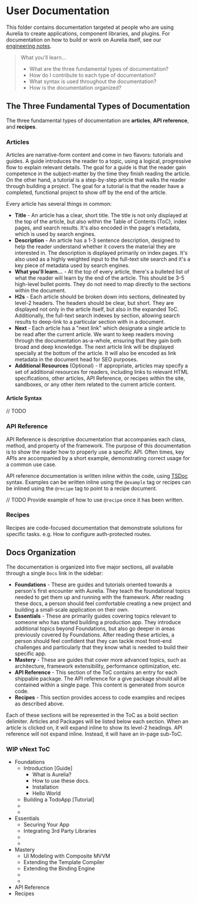 # User Documentation

This folder contains documentation targeted at people who are using Aurelia to create applications, component libraries, and plugins. For documentation on how to build or work on Aurelia itself, see our [engineering notes](../engineering-notes/README.md).

> What you'll learn...
> * What are the three fundamental types of documentation?
> * How do I contribute to each type of documentation?
> * What syntax is used throughout the documentation?
> * How is the documentation organized?

## The Three Fundamental Types of Documentation

The three fundamental types of documentation are **articles**, **API reference**, and **recipes**.

### Articles

Articles are narrative-form content and come in two flavors: tutorials and guides. A guide introduces the reader to a topic, using a logical, progressive flow to explain relevant details. The goal for a guide is that the reader gain competence in the subject-matter by the time they finish reading the article. On the other hand, a tutorial is a step-by-step article that walks the reader through building a project. The goal for a tutorial is that the reader have a completed, functional project to show off by the end of the article.

Every article has several things in common:

* **Title** - An article has a clear, short title. The title is not only displayed at the top of the article, but also within the Table of Contents (ToC), index pages, and search results. It's also encoded in the page's metadata, which is used by search engines.
* **Description** - An article has a 1-3 sentence description, designed to help the reader understand whether it covers the material they are interested in. The description is displayed primarily on index pages. It's also used as a highly weighted input to the full-text site search and it's a key piece of metadata used by search engines.
* **What you'll learn...** - At the top of every article, there's a bulleted list of what the reader will learn by the end of the article. This should be 3-5 high-level bullet points. They do not need to map directly to the sections within the document.
* **H2s** - Each article should be broken down into sections, delineated by level-2 headers. The headers should be clear, but short. They are displayed not only in the article itself, but also in the expanded ToC. Additionally, the full-text search indexes by section, allowing search results to deep-link to a particular section with in a document.
* **Next** - Each article has a "next link" which designate a single article to be read after the current article. We want to keep readers moving through the documentation as-a-whole, ensuring that they gain both broad and deep knowledge. The next article link will be displayed specially at the bottom of the article. It will also be encoded as link metadata in the document head for SEO purposes.
* **Additional Resources** (Optional) - If appropriate, articles may specify a set of additional resources for readers, including links to relevant HTML specifications, other articles, API Reference, or recipes within the site, sandboxes, or any other item related to the current article content.

#### Article Syntax

// TODO

### API Reference

API Reference is descriptive documentation that accompanies each class, method, and property of the framework. The purpose of this documentation is to show the reader how to properly use a specific API. Often times, key APIs are accompanied by a short example, demonstrating correct usage for a common use case.

API reference documentation is written inline within the code, using [TSDoc](https://github.com/Microsoft/tsdoc) syntax. Examples can be written inline using the `@example` tag or recipes can be inlined using the `@recipe` tag to point to a recipe document.

// TODO Provide example of how to use `@recipe` once it has been written.

### Recipes

Recipes are code-focused documentation that demonstrate solutions for specific tasks. e.g. How to configure auth-protected routes.

## Docs Organization

The documentation is organized into five major sections, all available through a single `Docs` link in the sidebar:

* **Foundations** - These are guides and tutorials oriented towards a person's first encounter with Aurelia. They teach the foundational topics needed to get them up and running with the framework. After reading these docs, a person should feel comfortable creating a new project and building a small-scale application on their own.
* **Essentials** - These are primarily guides covering topics relevant to someone who has started building a production app. They introduce additional topics beyond Foundations, but also go deeper in areas previously covered by Foundations. After reading these articles, a person should feel confident that they can tackle most front-end challenges and particularly that they know what is needed to build their specific app.
* **Mastery** - These are guides that cover more advanced topics, such as architecture, framework extensibility, performance optimization, etc.
* **API Reference** - This section of the ToC contains an entry for each shippable package. The API reference for a give package should all be contained within a single page. This content is generated from source code.
* **Recipes** - This section provides access to code examples and recipes as described above.

Each of these sections will be represented in the ToC as a bold section delimiter. Articles and Packages will be listed below each section. When an article is clicked on, it will expand inline to show its level-2 headings. API reference will not expand inline. Instead, it will have an in-page sub-ToC.

### WIP vNext ToC

* Foundations
  * Introduction [Guide]
    * What is Aurelia?
    * How to use these docs.
    * Installation
    * Hello World
  * Building a TodoApp [Tutorial]
  *
  *
* Essentials
  * Securing Your App
  * Integrating 3rd Party Libraries
  *
  *
* Mastery
  * UI Modeling with Composite MVVM
  * Extending the Template Compiler
  * Extending the Binding Engine
  *
  *
* API Reference
* Recipes
